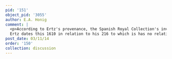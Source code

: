 ```yaml
---
pid: '151'
object_pid: '3055'
author: E.A. Honig
comment: |
  <p>According to Ertz's provenance, the Spanish Royal Collection's inventory number was polished off when the painting was cleaned.<br />
  Ertz dates this 1610 in relation to his 216 to which is has no relation at all.  It is however clearly related to a drawing that Winner has dated 1619, so we will go along with that.  The drawing is in Brussels, MdBA, #484:  Winner 1961, p.210, fig.19.</p>
post_date: 03/11/14
order: '150'
collection: discussion
---
```

